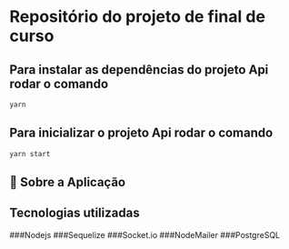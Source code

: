 # Repositório do projeto de final de curso 

## Para instalar as dependências do projeto Api rodar o comando
```bash
yarn
```
## Para inicializar o projeto Api rodar o comando
```bash
yarn start
```
## :rocket: Sobre a Aplicação
## Tecnologias utilizadas

###Nodejs
###Sequelize
###Socket.io
###NodeMailer
###PostgreSQL
